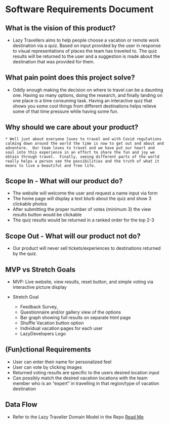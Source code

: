 # Software Requirements Document

## What is the vision of this product?

   * Lazy Travellers aims to help people choose a vacation or remote work destination via a quiz.  Based on input provided by the user in response to visual representations of places the team has traveled to.  The quiz results will be returned to the user and a suggestion is made about the destination that was provided for them.

## What pain point does this project solve?
   
   * Oddly enough making the decision on where to travel can be a daunting one.  Having so many options, doing the research, and finally landing on one place is a time consuming task.  Having an interactive quiz that shows you some cool things from different destinations helps relieve some of that time pressure while having some fun.

## Why should we care about your product?

	* Well just about everyone loves to travel and with Covid regulations calming down around the world the time is now to get out and about and adventure.  Our team loves to travel and we have put our heart and soul into this experience in an effort to share the fun and joy we obtain through travel.  Finally, seeing different parts of the world really helps a person see the possibilities and the truth of what it means to live a beautiful and free life.

## Scope In - What will our product do?

   * The website will welcome the user and request a name input via form 
   * The home page will display a text blurb about the quiz and show 3 clickable photos
   * After submitting the proper number of votes (minimum 3) the view results button would be clickable
   * The quiz results would be returned in a ranked order for the top 2-3

## Scope Out - What will our product not do?

* Our product will never sell tickets/experiences to destinations returned by the quiz.

## MVP vs Stretch Goals

   * MVP: Live website, view results, reset button, and simple voting via interactive picture display

   * Stretch Goal
     * Feedback Survey,
     * Questionnaire and/or gallery view of the options
     * Bar graph showing full results on separate html page
     * Shuffle Vacation button option
     * Individual vacation pages for each user
     * LazyDevelopers Logo

## (Fun)ctional Requirements

   * User can enter their name for personalized feel
   * User can vote by clicking images
   * Returned voting results are specific to the users desired location input
   * Can possibly match the desired vacation locations with the team member who is an “expert” in travelling in that region/type of vacation destination

## Data Flow

   * Refer to the Lazy Traveller Domain Model in the Repo [Read Me](README.md)


